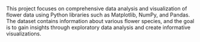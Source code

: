 This project focuses on comprehensive data analysis and visualization of flower data using Python libraries such as Matplotlib, NumPy, and Pandas. The dataset contains information about various flower species, and the goal is to gain insights through exploratory data analysis and create informative visualizations.
